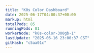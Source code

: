 ```yaml
---
title: "K0s Color Dashboard"
date: 2025-06-17T04:00:37+00:00
markup: html
totalPods: 85
runningPods: 81
workerNode: "k0s-color-300gb-1"
lastUpdate: "2025-06-16 23:00:37 CST"
gitHash: "c5aa01c"
---
```


<!-- This content is dynamically updated by the DashboardUpdater Operator -->
<!-- The dashboard UI is rendered by Hugo templates and CSS/JS files -->
